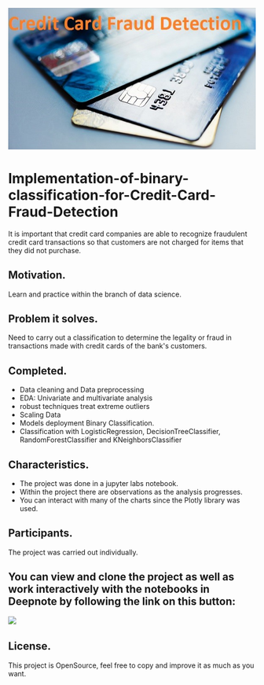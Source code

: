 [<img src="images/front_page.jpg" width="900" target="_blank" alt="Click to go to this project's GitHub repository" title="Click to go to this project's GitHub repository"/>](https://github.com/AAZG/Implementation-of-binary-classification-for-Credit-Card-Fraud-Detection)

# Implementation-of-binary-classification-for-Credit-Card-Fraud-Detection

It is important that credit card companies are able to recognize fraudulent credit card transactions so that customers are not charged for items that they did not purchase.

## Motivation.
Learn and practice within the branch of data science.

## Problem it solves.
Need to carry out a classification to determine the legality or fraud in transactions made with credit cards of the bank's customers.

## Completed.
- Data cleaning and Data preprocessing
- EDA: Univariate and multivariate analysis
- robust techniques treat extreme outliers
- Scaling Data
- Models deployment Binary Classification.
- Classification with LogisticRegression, DecisionTreeClassifier, RandomForestClassifier and KNeighborsClassifier

## Characteristics.
* The project was done in a jupyter labs notebook.
* Within the project there are observations as the analysis progresses.
* You can interact with many of the charts since the Plotly library was used.


## Participants.
The project was carried out individually.

## You can view and clone the project as well as work interactively with the notebooks in Deepnote by following the link on this button:
[<img src="https://deepnote.com/buttons/try-in-a-jupyter-notebook.svg">](https://deepnote.com/@aazg/Implementation-of-binary-classification-for-Credit-Card-Fraud-Detection-9dd13b3d-1e27-4f69-ad18-621f5e71f5fe)

## License.
This project is OpenSource, feel free to copy and improve it as much as you want.
